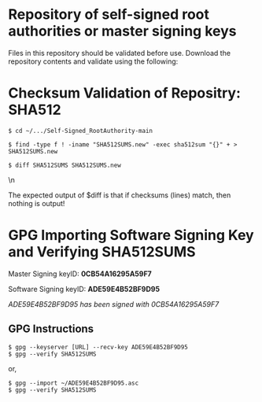 # Repository of self-signed root authorities or master signing keys

Files in this repository should be validated before use.
Download the repository contents and validate using the following:



# Checksum Validation of Repositry: SHA512

    $ cd ~/.../Self-Signed_RootAuthority-main

    $ find -type f ! -iname "SHA512SUMS.new" -exec sha512sum "{}" + > SHA512SUMS.new

    $ diff SHA512SUMS SHA512SUMS.new 


\n

The expected output of $diff is that if checksums (lines) match, then nothing is output!




# GPG Importing Software Signing Key and Verifying SHA512SUMS

Master Signing keyID: **0CB54A16295A59F7**

Software Signing keyID: **ADE59E4B52BF9D95**

_ADE59E4B52BF9D95 has been signed with 0CB54A16295A59F7_

## GPG Instructions

    $ gpg --keyserver [URL] --recv-key ADE59E4B52BF9D95
    $ gpg --verify SHA512SUMS

or,

    $ gpg --import ~/ADE59E4B52BF9D95.asc
    $ gpg --verify SHA512SUMS

